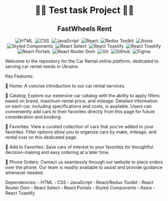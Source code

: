 <h1 align="center"> 👨‍💻 Test task Project 👩‍💻 </h1>
<h2 align="center">   FastWheels Rent   </h2>

<p align="center">
  <img src="https://img.shields.io/badge/-HTML-05122A?style=flat&logo=HTML5" alt="HTML">&nbsp;
  <img src="https://img.shields.io/badge/-CSS-05122A?style=flat&logo=CSS3&logoColor=2965f1" alt="CSS">&nbsp;
  <img src="https://img.shields.io/badge/-JavaScript-05122A?style=flat&logo=javascript" alt="JavaScript">&nbsp;
  <img src="https://img.shields.io/badge/-React-05122A?style=flat&logo=react" alt="React">&nbsp;
  <img src="https://img.shields.io/badge/-Redux_Toolkit-05122A?style=flat&logo=redux" alt="Redux Toolkit">&nbsp;
  <img src="https://img.shields.io/badge/-Axios-05122A?style=flat&logo=axios" alt="Axios">&nbsp;
  <img src="https://img.shields.io/badge/-Styled_Components-05122A?style=flat&logo=styled-components" alt="Styled Components">&nbsp;
  <img src="https://img.shields.io/badge/-React_Select-05122A?style=flat&logo=react" alt="React Select">&nbsp;
  <img src="https://img.shields.io/badge/-React_Toastify-05122A?style=flat&logo=react" alt="React Toastify">&nbsp;
  <img src="https://img.shields.io/badge/-React_Toastify-05122A?style=flat&logo=react" alt="React Toastify">&nbsp;
  <img src="https://img.shields.io/badge/-React_Portals-05122A?style=flat&logo=react" alt="React Portals">&nbsp;
  <img src="https://img.shields.io/badge/-React_Router_Dom-05122A?style=flat&logo=react-router" alt="React Router Dom">&nbsp;
  <img src="https://img.shields.io/badge/-Git-05122A?style=flat&logo=git" alt="Git">&nbsp;
  <img src="https://img.shields.io/badge/-GitHub-05122A?style=flat&logo=github" alt="GitHub">&nbsp;
  <img src="https://img.shields.io/badge/-Figma-05122A?style=flat&logo=figma" alt="Figma">&nbsp;
</p>

Welcome to the repository for the Car Rental online platform, dedicated to serving car rental needs in Ukraine.

Key Features:

🔘 Home: A concise introduction to our car rental services.

🔘 Catalog: Explore our extensive car catalog with the ability to apply filters based on brand, maximum rental price, and mileage. Detailed information on each car, including specifications and costs, is available. Users can conveniently add cars to their favorites directly from this page for future consideration and booking.

🔘 Favorites: View a curated collection of cars that you've added to your favorites. Filter options allow you to organize cars by make, mileage, and rental cost on this dedicated page.

🔘 Add to Favorites: Save cars of interest to your favorites for thoughtful decision-making and easy ordering at a later time.

🔘 Phone Orders: Contact us seamlessly through our website to place orders over the phone. Our team is readily available to assist and provide guidance whenever needed.

Dependencies:
▫️ HTML ▫️ CSS ▫️ JavaScript ▫️ React/Redux Toolkit ▫️ React Router Dom ▫️ React Select ▫️ React Portals ▫️ Styled Components ▫️ Axios ▫️ React Toastify
